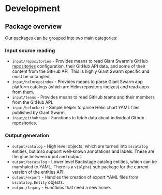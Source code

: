 # Development

## Package overview

Our packages can be grouped into two main categories:

### Input source reading

- `input/repositories` - Provides means to read Giant Swarm's GitHub [repositories](https://github.com/giantswarm/github/tree/master/repositories) configuration, their GitHub API data, and some of their content from the GitHub API. This is highly Giant Swarm specific and must be untangled.
- `input/helmrepoindex` - Provides means to parse Giant Swarm app platform catalogs (which are Helm repository indizes) and read apps from them.
- `input/teams` - Provides means to read GitHub teams and their members from the GitHub API.
- `input/helmchart` - Simple helper to parse Helm chart YAML files published by Giant Swarm.
- `input/githubrepo` - Functions to fetch data about individual Github repositories.

### Output generation

- `output/catalog` - High level objects, which are turned into `bscatalog` entities, but also support well-known annotations and labels. These are the glue between input and output.
- `output/bscatalog` - Lower level Backstage catalog entities, which can be marshaled to YAML. There is a `v1alpha1` sub package for the current version of the entities API.
- `output/export` - Handles the creation of export YAML files from `bscatalog.Entity` objects.
- `output/legacy` - Functions that need a new home.
